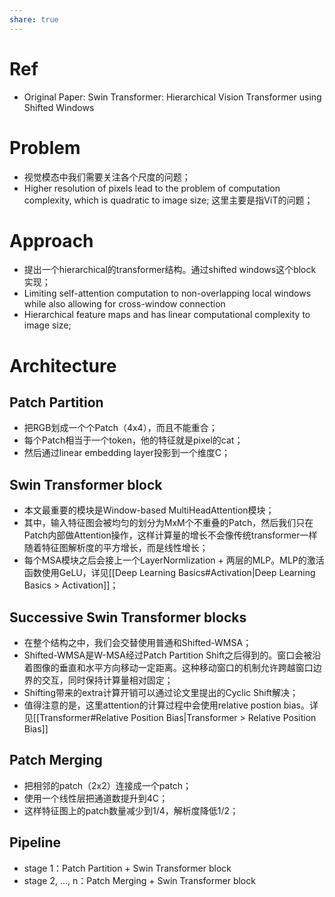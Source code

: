 ```yaml
---
share: true
---
```

# Ref
- Original Paper: Swin Transformer: Hierarchical Vision Transformer using Shifted Windows

# Problem
- 视觉模态中我们需要关注各个尺度的问题；
- Higher resolution of pixels lead to the problem of computation complexity, which is quadratic to image size; 这里主要是指ViT的问题；

# Approach
- 提出一个hierarchical的transformer结构。通过shifted windows这个block实现；
- Limiting self-attention computation to non-overlapping local windows while also allowing for cross-window connection
- Hierarchical feature maps and has linear computational complexity to image size; 

# Architecture

## Patch Partition
- 把RGB划成一个个Patch（4x4），而且不能重合；
- 每个Patch相当于一个token，他的特征就是pixel的cat；
- 然后通过linear embedding layer投影到一个维度C；

## Swin Transformer block
- 本文最重要的模块是Window-based MultiHeadAttention模块；
- 其中，输入特征图会被均匀的划分为MxM个不重叠的Patch，然后我们只在Patch内部做Attention操作，这样计算量的增长不会像传统transformer一样随着特征图解析度的平方增长，而是线性增长；
- 每个MSA模块之后会接上一个LayerNormlization + 两层的MLP。MLP的激活函数使用GeLU，详见[[Deep Learning Basics#Activation|Deep Learning Basics > Activation]]；

## Successive  Swin Transformer blocks
- 在整个结构之中，我们会交替使用普通和Shifted-WMSA；
- Shifted-WMSA是W-MSA经过Patch Partition Shift之后得到的。窗口会被沿着图像的垂直和水平方向移动一定距离。这种移动窗口的机制允许跨越窗口边界的交互，同时保持计算量相对固定；
- Shifting带来的extra计算开销可以通过论文里提出的Cyclic Shift解决；
- 值得注意的是，这里attention的计算过程中会使用relative postion bias。详见[[Transformer#Relative Position Bias|Transformer > Relative Position Bias]]

## Patch Merging
- 把相邻的patch（2x2）连接成一个patch；
- 使用一个线性层把通道数提升到4C；
- 这样特征图上的patch数量减少到1/4，解析度降低1/2；

## Pipeline
- stage 1：Patch Partition + Swin Transformer block
- stage 2, ..., n：Patch Merging + Swin Transformer block

